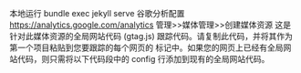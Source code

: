 
本地运行
    bundle exec jekyll serve
谷歌分析配置
https://analytics.google.com/analytics
管理>>媒体管理>>创建媒体资源
这是针对此媒体资源的全局网站代码 (gtag.js) 跟踪代码。请复制此代码，并将其作为第一个项目粘贴到您要跟踪的每个网页的 <HEAD> 标记中。如果您的网页上已经有全局网站代码，则只需将以下代码段中的 config 行添加到现有的全局网站代码。
<!-- Global site tag (gtag.js) - Google Analytics -->
<script async src="https://www.googletagmanager.com/gtag/js?id=UA-135881568-2"></script>
<script>
  window.dataLayer = window.dataLayer || [];
  function gtag(){dataLayer.push(arguments);}
  gtag('js', new Date());

  gtag('config', 'UA-135881568-2');
</script>